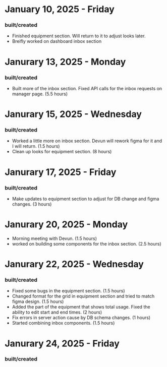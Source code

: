 # January 10, 2025 - Friday
### built/created
- Finished equipment section. Will return to it to adjust looks later.
- Breifly worked on dashboard inbox section

# Janurary 13, 2025 - Monday
### built/created
- Built more of the inbox section. Fixed API calls for the inbox requests on manager page. (5.5 hours)

# Janurary 15, 2025 - Wednesday
### built/created
- Worked a little more on inbox section. Devun will rework figma for it and I will return. (1.5 hours)
- Clean up looks for equipment section. (8 hours)

# Janurary 17, 2025 - Friday
### built/created
- Make updates to equipment section to adjust for DB change and figma changes. (3 hours)

# Janurary 20, 2025 - Monday
- Morning meeting with Devun. (1.5 hours)
- worked on building some components for the inbox section. (2.5 hours)

# Janurary 22, 2025 - Wednesday
### built/created
- Fixed some bugs in the equipment section. (1.5 hours)
- Changed format for the grid in equipment section and tried to match figma design. (1.5 hours)
- Added the part of the equipment that shows total usage. Fixed the ability to edit start and end times. (2 hours)
- Fix errors in server action cause by DB schema changes. (1 hours)
- Started combining inbox components. (1.5 hours)

# Janurary 24, 2025 - Friday
### built/created
